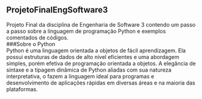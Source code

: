 ## ProjetoFinalEngSoftware3
Projeto Final da disciplina de Engenharia de Software 3 contendo um passo a passo sobre a linguagem de programação Python e exemplos comentados de códigos.  
###Sobre o Python  
Python é uma linguagem orientada a objetos de fácil aprendizagem. Ela possui estruturas de dados de alto nível eficientes e uma abordagem simples, porém efetiva de programação orientada a objetos. A elegância de sintaxe e a tipagem dinâmica de Python aliadas com sua natureza interpretativa, o fazem a linguagem ideal para programas e desenvolvimento de aplicações rápidas em diversas áreas e na maioria das plataformas.
